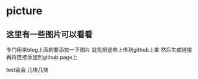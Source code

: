 # picture

## 这里有一些图片可以看看
专门用来blog上面的要添加一下图片
就先把这些上传到github上来
然后生成链接
再将连接添加到github page上

test会会
几块几块
